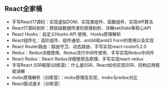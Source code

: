 ## React全家桶

- 手写React17源码：实现虚拟DOM、实现类组件、函数组件、实现diff算法
- React17源码剖析：跨层级数据传递的原理剖析、详解setState等核心API
- React Hooks：自定义Hooks API 使用、Hooks原理解析
- React组件化：高阶组件、组件通信、antd4和antd3 Form的使用以及实现
- React Router路由：路由守卫、动态路由、手写实现react-router5.2.0
- Redux：Redux详细使用、Redux流行中间件使用、手写实现Redux中间件
- React Redux：React Redux详细使用及原理、手写实现react-redux
- 手写React SSR框架(训练营)：什么是SSR、React如何实现SSR、同构应用框架讲解
- mobx原理解析（训练营）：mobx原理及实现、mobx与redux对比
- React面试通关（训练营）